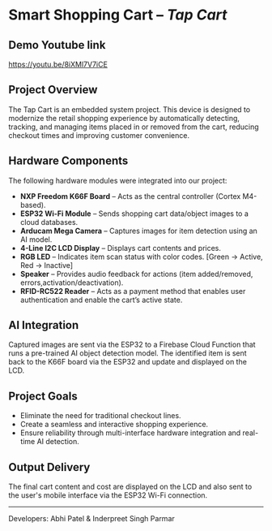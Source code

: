 # Smart Shopping Cart –  *Tap Cart*

## Demo Youtube link
https://youtu.be/8iXMl7V7iCE


## Project Overview
The Tap Cart is an embedded system project. This device is designed to modernize the retail shopping experience by automatically detecting, tracking, and managing items placed in or removed from the cart, reducing checkout times and improving customer convenience.

## Hardware Components
The following hardware modules were integrated into our project:
- **NXP Freedom K66F Board** – Acts as the central controller (Cortex M4-based).
- **ESP32 Wi-Fi Module** – Sends shopping cart data/object images to a cloud databases.
- **Arducam Mega Camera** – Captures images for item detection using an AI model.
- **4-Line I2C LCD Display** – Displays cart contents and prices.
- **RGB LED** – Indicates item scan status with color codes. [Green -> Active, Red -> Inactive]
- **Speaker** – Provides audio feedback for actions (item added/removed, errors,activation/deactivation).
- **RFID-RC522 Reader** – Acts as a payment method that enables user authentication and enable the cart’s active state.

## AI Integration
Captured images are sent via the ESP32 to a Firebase Cloud Function that runs a pre-trained AI object detection model. The identified item is sent back to the K66F board via the ESP32 and update and displayed on the LCD.

## Project Goals
- Eliminate the need for traditional checkout lines.
- Create a seamless and interactive shopping experience.
- Ensure reliability through multi-interface hardware integration and real-time AI detection.

## Output Delivery
The final cart content and cost are displayed on the LCD and also sent to the user's mobile interface via the ESP32 Wi-Fi connection.

---

Developers: Abhi Patel & Inderpreet Singh Parmar
